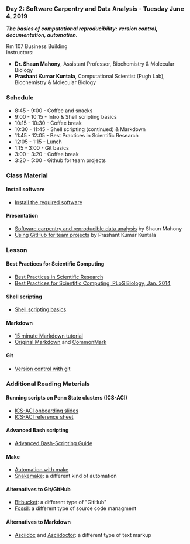 ### Day 2: Software Carpentry and Data Analysis - Tuesday June 4, 2019

***The basics of computational reproducibility: version control, documentation, automation.***

Rm 107 Business Building \
Instructors:
  * **Dr. Shaun Mahony**, Assistant Professor, Biochemistry & Molecular Biology
  * **Prashant Kumar Kuntala**, Computational Scientist (Pugh Lab), Biochemistry & Molecular Biology

### Schedule

* 8:45 - 9:00 - Coffee and snacks
* 9:00 - 10:15 - Intro & Shell scripting basics
* 10:15 - 10:30 - Coffee break
* 10:30 - 11:45 - Shell scripting (continued) & Markdown
* 11:45 - 12:05 - Best Practices in Scientific Research
* 12:05 - 1:15 - Lunch
* 1:15 - 3:00 - Git basics
* 3:00 - 3:20 - Coffee break
* 3:20 - 5:00 - Github for team projects



### Class Material

#### Install software

* [Install the required software][install]

#### Presentation

* [Software carpentry and reproducible data analysis][main]  by Shaun Mahony
* [Using GitHub for team projects][maingit]  by Prashant Kumar Kuntala

[install]: install.html
[main]: day2/pdf/Mahony_SoftwareCarpentry_20190604.pdf
[maingit]: day2/pdf/Kuntala_GitWorkshop_20190604.pdf 

### Lesson

#### Best Practices for Scientific Computing

* [Best Practices in Scientific Research][best]
* [Best Practices for Scientific Computing, PLoS Biology, Jan. 2014][bestpub]

[best]: day2/best_practices.html
[bestpub]: http://dx.doi.org/10.1371/journal.pbio.1001745


#### Shell scripting

* [Shell scripting basics][scshell]

[scshell]: http://swcarpentry.github.io/shell-novice

#### Markdown

* [15 minute Markdown tutorial][md15min]
* [Original Markdown][markdown] and [CommonMark][commonmark]

[md15min]: http://commonmark.org/help/tutorial
[markdown]: https://daringfireball.net/projects/markdown
[commonmark]: http://commonmark.org


#### Git

* [Version control with git][socgit]

[socgit]: http://swcarpentry.github.io/git-novice/


### Additional Reading Materials

#### Running scripts on Penn State clusters (ICS-ACI)

  * [ICS-ACI onboarding slides][acionb]
  * [ICS-ACI reference sheet][aciref]

[aciref]: https://ics.psu.edu/wp-content/uploads/2015/07/referenceSheet.pdf
[acionb]: https://ics.psu.edu/wp-content/uploads/2016/03/ICS-ACI__Onboarding.pdf


#### Advanced Bash scripting

* [Advanced Bash-Scripting Guide][bash]

[bash]: http://tldp.org/LDP/abs/html

#### Make

* [Automation with make][socmake]
* [Snakemake][snakemake]: a different kind of automation

[socmake]: http://swcarpentry.github.io/make-novice/
[snakemake]: https://bitbucket.org/snakemake/snakemake/wiki/Home

#### Alternatives to Git/GitHub

* [Bitbucket][bitbucket]: a different type of "GitHub"
* [Fossil][fossil]: a different type of source code managment

[bitbucket]: https://bitbucket.org/
[fossil]: https://www.fossil-scm.org/

#### Alternatives to Markdown

* [Asciidoc][asciidoc] and [Asciidoctor][asciidoctor]: a different type of text markup

[asciidoc]: http://www.methods.co.nz/asciidoc/
[asciidoctor]: http://asciidoctor.org/

